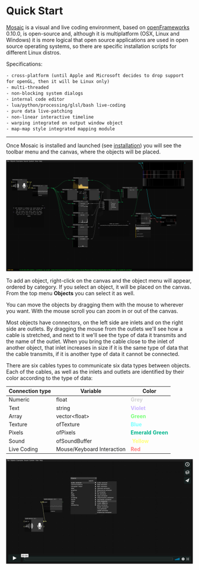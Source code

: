 # Quick Start

[Mosaic](https://mosaic.d3cod3.org/) is a visual and live coding environment, based on [openFrameworks](https://openframeworks.cc/) 0.10.0, is open-source and, although it is multiplatform (OSX, Linux and Windows) it is more logical that open source applications are used in open source operating systems, so there are specific installation scripts for different Linux distros.

Specifications:

```
- cross-platform (until Apple and Microsoft decides to drop support for openGL, then it will be Linux only)
- multi-threaded
- non-blocking system dialogs
- internal code editor
- lua/python/processing/glsl/bash live-coding
- pure data live-patching
- non-linear interactive timeline
- warping integrated on output window object
- map-map style integrated mapping module
```

------

Once Mosaic is installed and launched (see [installation](Installing.html))  you will see the toolbar menu and the canvas, where the objects will be placed.

![alt text](images/interface_mosaic_example_w.jpg "Interface Mosaic")



To add an object, right-click on the canvas and the object menu will appear, ordered by category. If you select an object, it will be placed on the canvas. From the top menu **Objects** you can select it as well.  

You can move the objects by dragging them with the mouse to wherever you want. With the mouse scroll you can zoom in or out of the canvas.

Most objects have connectors, on the left side are inlets and on the right side are outlets. By dragging the mouse from the outlets we'll see how a cable is stretched, and next to it we'll see the type of data it transmits and the name of the outlet. When you bring the cable close to the inlet of another object, that inlet increases in size if it is the same type of data that the cable transmits, if it is another type of data it cannot be connected.

There are six cables types  to communicate six data types  between objects. Each of the cables, as well as the inlets and outlets are identified by their color according to the type of data:

| **Connection type** | **Variable** | **Color** |
| ----------------- | ----------------- | --------- |
| Numeric         | float             | **<span style="color:rgb(210,210,210)">Grey</span>**  |
| Text		        | string            | **<span style="color:rgb(200,180,255)">Violet</span>** |
| Array             | vector<float\>    | **<span style="color:rgb(120,255,120)">Green</span>** |
| Texture                             | ofTexture                          | **<span style="color:rgb(120,255,255)">Blue</span>**              |
| Pixels                             | ofPixels                          | **<span style="color:rgb(0,180,140)">Emerald Green</span>**              |
| Sound                              | ofSoundBuffer                 | **<span style="color:rgb(255,255,120)">Yellow</span>**    |
| Live Coding                       | Mouse/Keyboard Interaction        | **<span style="color:rgb(255,128,128)">Red</span>**               |

[![alt text](images/imag_video_01.jpg)](https://vimeo.com/394048806)
